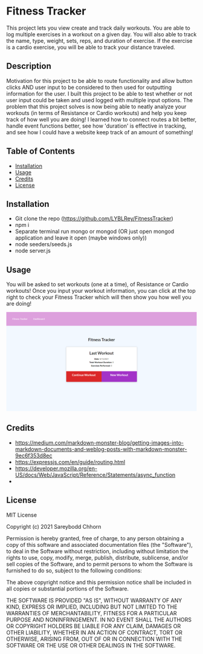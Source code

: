 # Fitness Tracker

This project lets you view create and track daily workouts. You are able to log multiple exercises in a workout on a given day. You will also able to track the name, type, weight, sets, reps, and duration of exercise. If the exercise is a cardio exercise, you will be able to track your distance traveled.

## Description

Motivation for this project to be able to route functionality and allow button clicks AND user input to be considered to then used for outputting information for the user.
I built this project to be able to test whether or not user input could be taken and used logged with multiple input options.
The problem that this project solves is now being able to neatly analyze your workouts (in terms of Resistance or Cardio workouts) and help you keep track of how well you are doing!
I learned how to connect routes a bit better, handle event functions better, see how 'duration' is effective in tracking, and see how I could have a website keep track of an amount of something!

## Table of Contents

- [Installation](#installation)
- [Usage](#usage)
- [Credits](#credits)
- [License](#license)

## Installation

- Git clone the repo (https://github.com/LYBLRey/FitnessTracker)
- npm i
- Separate terminal run mongo or mongod (OR just open mongod application and leave it open (maybe windows only))
- node seeders/seeds.js
- node server.js

## Usage

You will be asked to set workouts (one at a time), of Resistance or Cardio workouts!
Once you input your workout information, you can click at the top right to check your Fitness Tracker which will then show you how well you are doing!

![Home](./public/images/1.png)

## Credits

- https://medium.com/markdown-monster-blog/getting-images-into-markdown-documents-and-weblog-posts-with-markdown-monster-9ec6f353d8ec
- https://expressjs.com/en/guide/routing.html
- https://developer.mozilla.org/en-US/docs/Web/JavaScript/Reference/Statements/async_function
-

## License

MIT License

Copyright (c) 2021 Sareybodd Chhorn

Permission is hereby granted, free of charge, to any person obtaining a copy
of this software and associated documentation files (the "Software"), to deal
in the Software without restriction, including without limitation the rights
to use, copy, modify, merge, publish, distribute, sublicense, and/or sell
copies of the Software, and to permit persons to whom the Software is
furnished to do so, subject to the following conditions:

The above copyright notice and this permission notice shall be included in all
copies or substantial portions of the Software.

THE SOFTWARE IS PROVIDED "AS IS", WITHOUT WARRANTY OF ANY KIND, EXPRESS OR
IMPLIED, INCLUDING BUT NOT LIMITED TO THE WARRANTIES OF MERCHANTABILITY,
FITNESS FOR A PARTICULAR PURPOSE AND NONINFRINGEMENT. IN NO EVENT SHALL THE
AUTHORS OR COPYRIGHT HOLDERS BE LIABLE FOR ANY CLAIM, DAMAGES OR OTHER
LIABILITY, WHETHER IN AN ACTION OF CONTRACT, TORT OR OTHERWISE, ARISING FROM,
OUT OF OR IN CONNECTION WITH THE SOFTWARE OR THE USE OR OTHER DEALINGS IN THE
SOFTWARE.
